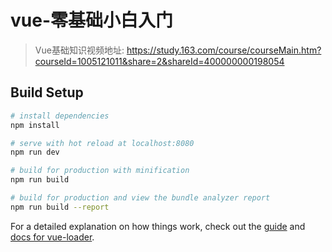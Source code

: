 # vue-零基础小白入门

> Vue基础知识视频地址: https://study.163.com/course/courseMain.htm?courseId=1005121011&share=2&shareId=400000000198054

## Build Setup

``` bash
# install dependencies
npm install

# serve with hot reload at localhost:8080
npm run dev

# build for production with minification
npm run build

# build for production and view the bundle analyzer report
npm run build --report
```

For a detailed explanation on how things work, check out the [guide](http://vuejs-templates.github.io/webpack/) and [docs for vue-loader](http://vuejs.github.io/vue-loader).
